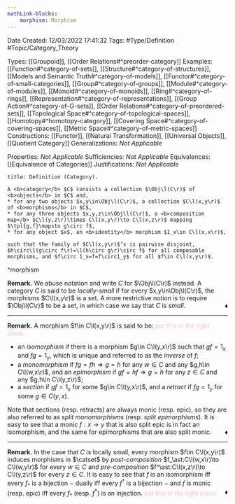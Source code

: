```yaml
---
mathLink-blocks:
    morphism: Morphism
---
```


<div class="topSpace"></div>

Date Created: 12/03/2022 17:41:32
Tags: #Type/Definition #Topic/Category_Theory

Types: [[Groupoid]], [[Order Relations#^preorder-category]]
Examples: [[Function#^category-of-sets]], [[Structure#^category-of-structures]], [[Models and Semantic Truth#^category-of-models]], [[Functor#^category-of-small-categories]], [[Group#^category-of-groups]], [[Module#^category-of-modules]], [[Monoid#^category-of-monoids]], [[Ring#^category-of-rings]], [[Representation#^category-of-representations]], [[Group Action#^category-of-G-sets]], [[Order Relations#^category-of-preordered-sets]], [[Topological Space#^category-of-topological-spaces]], [[Homotopy#^homotopy-category]], [[Covering Space#^category-of-covering-spaces]], [[Metric Space#^category-of-metric-spaces]]
Constructions: [[Functor]], [[Natural Transformation]], [[Universal Objects]], [[Quotient Category]]
Generalizations: <i>Not Applicable</i>

Properties: <i>Not Applicable</i>
Sufficiencies: <i>Not Applicable</i>
Equivalences: [[Equivalence of Categories]]
Justifications: <i>Not Applicable</i>

``` ad-Definition
title: Definition (Category).

A <b>category</b> $C$ consists a collection $\Obj\l(C\r)$ of <b>objects</b> in $C$ and, 
* for any two objects $x,y\in\Obj\l(C\r)$, a collection $C\l(x,y\r)$ of <b>morphisms</b> in $C$,
* for any three objects $x,y,z\in\Obj\l(C\r)$, a <b>composition map</b> $C\l(y,z\r)\times C\l(x,y\r)\to C\l(x,z\r)$ mapping $\tpl{g,f}\mapsto g\circ f$,
* for any object $x$, an <b>identity</b> morphism $1_x\in C\l(x,x\r)$,

such that the family of $C\l(x,y\r)$’s is pairwise disjoint, $h\circ\l(g\circ f\r)=\l(h\circ g\r)\circ f$ for all composable morphisms, and $f\circ 1_x=f=f\circ1_y$ for all $f\in C\l(x,y\r)$.

```
^morphism

<b>Remark.</b> We abuse notation and write $C$ for $\Obj\l(C\r)$ instead. A category $C$ is said to be <i>locally-small</i> if for every $x,y\in\Obj\l(C\r)$, the morphisms $C\l(x,y\r)$ is a set. A more restrictive notion is to require $\Obj\l(C\r)$ to be a set, in which case we say that $C$ is <i>small</i>.<span style="float:right;">$\blacklozenge$</span>

---

<b>Remark.</b> A morphism $f\in C\l(x,y\r)$ is said to be: <span style="color:pink">put this in the right place.</span>
* an <i>isomorphism</i> if there is a morphism $g\in C\l(y,x\r)$ such that $gf=1_x$ and $fg=1_y$, which is unique and referred to as the <i>inverse</i> of $f$;
* a <i>monomorphism</i> if $fg=fh\Rightarrow g=h$ for any $w\in C$ and any $g,h\in C\l(w,x\r)$, and an <i>epimorphism</i> if $gf=hf\Rightarrow g=h$ for any $z\in C$ and any $g,h\in C\l(y,z\r)$;
* a <i>section</i> if $gf=1_x$ for some $g\in C\l(y,x\r)$, and a <i>retract</i> if $fg=1_y$ for some $g\in C(y,x)$.

Note that sections (resp. retracts) are always monic (resp. epic), so they are also referred to as <i>split monomorphisms</i> (resp. <i>split epimorphisms</i>). It is easy to see that a monic $f:x\to y$ that is also split epic is in fact an isomorphism, and the same for epimorphisms that are also split monic.<span style="float:right;">$\blacklozenge$</span>

---

<b>Remark.</b> In the case that $C$ is locally small, every morphism $f\in C\l(x,y\r)$ induces morphisms in $\catset$ by <i>post-composition</i> $f_\ast:C\l(w,x\r)\to C\l(w,y\r)$ for every $w\in C$ and <i>pre-composition</i> $f^\ast:C\l(x,z\r)\to C\l(y,z\r)$ for every $z\in C$. It is easy to see that $f$ is an isomorphism iff every $f_\ast$ is a bijection $-$ dually iff every $f^\ast$ is a bijection $-$ and $f$ is monic (resp. epic) iff every $f_\ast$ (resp. $f^\ast$) is an injection. <span style="color:pink">put this in the right place.</span><span style="float:right;">$\blacklozenge$</span>
